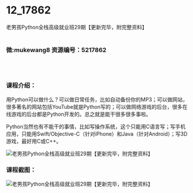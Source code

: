 # 12_17862
老男孩Python全栈高级就业班29期【更新完毕，附完整资料】
<br/></br>
<h3>微:mukewang8 资源编号：5217862</h3>
<br/></br>
<h3>课程介绍：</h3>
<p>用Python可以做什么？可以做日常任务，比如自动备份你的MP3；可以做网站，很多著名的网站包括YouTube就是Python写的；可以做网络游戏的后台，很多在线游戏的后台都是Python开发的。总之就是能干很多很多事啦。</p>
<p>Python当然也有不能干的事情，比如写操作系统，这个只能用C语言写；写手机应用，只能用Swift/Objective-C（针对iPhone）和Java（针对Android）；写3D游戏，最好用C或C++。</p>
<p><img src="https://www.ko996.com/wp-content/uploads/img/2021/01/1-96-300x227.png" alt="老男孩Python全栈高级就业班29期【更新完毕，附完整资料】"></p>
<div class="info-desc">
<h3>课程截图：</h3>
<p><img src="https://www.ko996.com/wp-content/uploads/img/2021/01/2-167.png" alt="老男孩Python全栈高级就业班29期【更新完毕，附完整资料】"></p>


			
</div>
